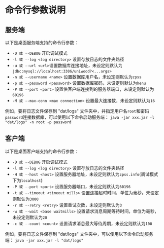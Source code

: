 # 命令行参数说明

## 服务端

以下是桌面服务端支持的命令行参数：

- `-D 或 --DEBUG`  开启调试模式
- `-l 或 --log <log directory>` 设置存放日志的文件夹路径
- `-u 或 --url <url>`设置数据库连接地址，未设定则默认为`jdbc:mysql://localhost:3306/uniwood?<...args>`
- `-n 或 --username <name>` 设置数据库用户名，未设定则默认为`zpss`
- `-p 或 --password <password>` 设置数据库密码，未设定则默认为`henu`
- `-P 或 --port <port>` 设置供客户端连接到的服务器端口，未设定则默认为`60196`
- `-M 或 --max-conn <max connection>` 设置最大连接数，未设定则默认为`16`

例如，要将日志文件保存到 "dat/logs" 文件夹中，并指定用户名`root`和密码`password`连接数据库，可以使用以下命令启动服务端：
`java -jar xxx.jar -l "dat/logs" -n root -p password`

## 客户端

以下是桌面客户端支持的命令行参数：

- `-D 或 --DEBUG`  开启调试模式
- `-l 或 --log <log directory>` 设置存放日志的文件夹路径
- `-H 或 --host <host>` 设置服务器地址，未设定则默认为`zpss.info`(调试模式下为`localhost`)
- `-P 或 --port <port>` 设置服务器端口，未设定则默认为`60196`
- `-t 或 --timeout <timeout mills>` 设置连接超时时间，单位为毫秒，未设定则默认为`3000`
- `-r 或 --retry <retry>` 设置重试次数，未设定则默认为`3`
- `-w 或 --wait <base waitmills>` 设置请求消息周期等待时间，单位为毫秒，未设定则默认为`20`
- `-c 或 --count <count>` 设置请求消息最大等待周期，未设定则默认为`100`

例如，要将日志文件保存到 "dat/logs" 文件夹中，可以使用以下命令启动服务端：
`java -jar xxx.jar -l "dat/logs"`